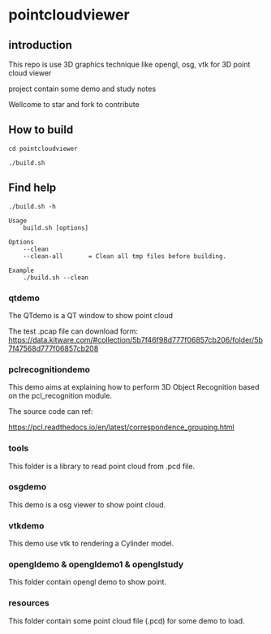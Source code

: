 # pointcloudviewer

## introduction
This repo is use 3D graphics technique like opengl, osg, vtk for 3D point cloud viewer

project contain some demo and study notes

Wellcome to star and fork to contribute

## How to build 
```
cd pointcloudviewer

./build.sh
```
## Find help
```
./build.sh -h
```
```
Usage
    build.sh [options]

Options
    --clean                                                 
    --clean-all       = Clean all tmp files before building.

Example
    ./build.sh --clean
```

### qtdemo
The QTdemo is a QT window to show point cloud

The test .pcap file can download form: https://data.kitware.com/#collection/5b7f46f98d777f06857cb206/folder/5b7f47568d777f06857cb208

### pclrecognitiondemo
This demo aims at explaining how to perform 3D Object 
Recognition based on the pcl_recognition module.

The source code can ref:

https://pcl.readthedocs.io/en/latest/correspondence_grouping.html

### tools
This folder is a library to read point cloud from .pcd file.

### osgdemo
This demo is a osg viewer to show point cloud.

### vtkdemo
This demo use vtk to rendering a Cylinder model.

### opengldemo & opengldemo1 & openglstudy
This folder contain opengl demo to show point.

### resources
This folder contain some point cloud file (.pcd) for some demo to load.
